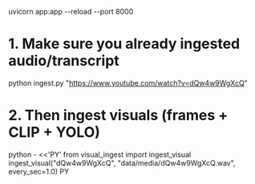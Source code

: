 uvicorn app:app --reload --port 8000

# 1. Make sure you already ingested audio/transcript
python ingest.py "https://www.youtube.com/watch?v=dQw4w9WgXcQ"

# 2. Then ingest visuals (frames + CLIP + YOLO)
python - <<'PY'
from visual_ingest import ingest_visual
ingest_visual("dQw4w9WgXcQ", "data/media/dQw4w9WgXcQ.wav", every_sec=1.0)
PY
